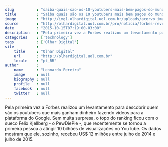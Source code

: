 ```yaml
---
slug          : "saiba-quais-sao-os-10-youtubers-mais-bem-pagos-do-mundo"
title         : "Saiba quais são os 10 youtubers mais bem pagos do mundo"
image         : "http://img1.olhardigital.uol.com.br/uploads/acervo_imagens/2014/06/20140617125043_660_420.jpg"
source        : "http://olhardigital.uol.com.br/pro/noticia/forbes-revela-quais-sao-os-10-youtubers-mais-bem-pagos-do-mundo/52173"
date          : "2015-10-15T07:19:00-03:00"
description   : "Pela primeira vez a Forbes realizou um levantamento para descobrir quem são os youtubers que mais ganham dinheiro fazendo vídeos para a plataforma do Google. Sem muita surpresa, o topo do ranking ficou com o sueco Felix Kjellberg - o PewDiePie -, que recentemente se tornou a primeira pessoa a atingir 10 bilhões de visualizações no YouTube. Os dados mostram que ele, sozinho, recebeu US$ 12 milhões entre julho de 2014 e julho de 2015."
categories    : ['technology']
tags          : ['Olhar Digital']
site          :
    title     : "Olhar Digital"
    url       : "http://olhardigital.uol.com.br"
    locale    : "pt_BR"
author        :
    name      : "Leonardo Pereira"
    image     : null
    biography : null
    profile   : null
    facebook  : null
    twitter   : null
---
```


Pela primeira vez a Forbes realizou um levantamento para descobrir quem são os youtubers que mais ganham dinheiro fazendo vídeos para a plataforma do Google. Sem muita surpresa, o topo do ranking ficou com o sueco Felix Kjellberg - o PewDiePie -, que recentemente se tornou a primeira pessoa a atingir 10 bilhões de visualizações no YouTube. Os dados mostram que ele, sozinho, recebeu US$ 12 milhões entre julho de 2014 e julho de 2015.

